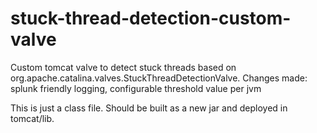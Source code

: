 # stuck-thread-detection-custom-valve
Custom tomcat valve to detect stuck threads based on org.apache.catalina.valves.StuckThreadDetectionValve.
Changes made: splunk friendly logging, configurable threshold value per jvm 

This is just a class file. 
Should be built as a new jar and deployed in tomcat/lib.

